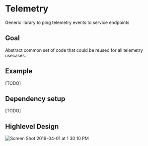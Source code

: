 # Telemetry
Generic library to ping telemetry events to service endpoints

## Goal
Abstract common set of code that could be reused for all telemetry usecases.

## Example
[TODO]

## Dependency setup
[TODO]


## Highlevel Design
![Screen Shot 2019-04-01 at 1 30 10 PM](https://user-images.githubusercontent.com/3212941/55371692-f357af80-54b3-11e9-99b5-6a9ad69222fe.png)
